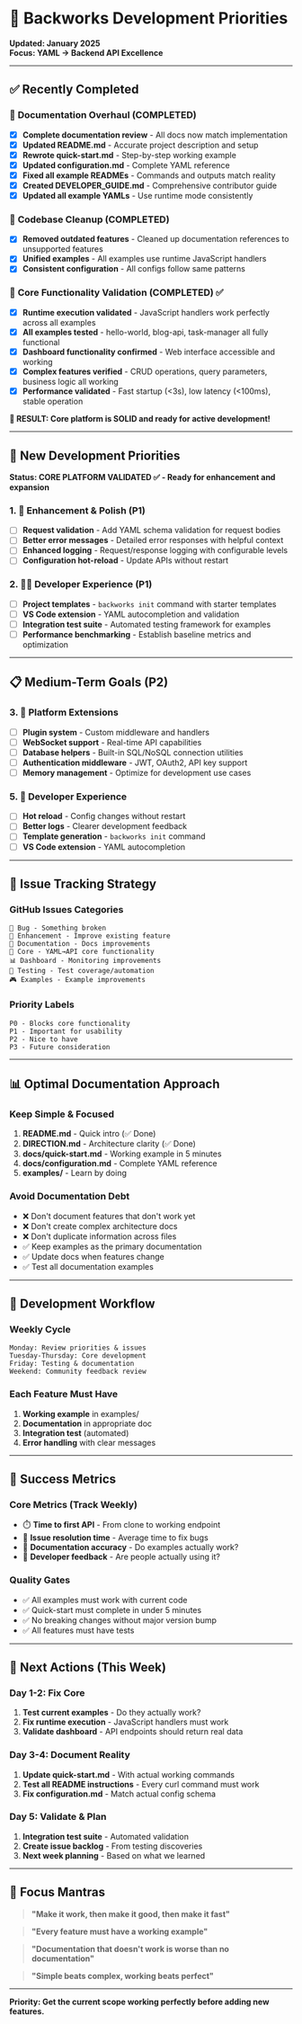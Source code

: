 # 🎯 Backworks Development Priorities

**Updated: January 2025**  
**Focus: YAML → Backend API Excellence**

---

## ✅ **Recently Completed**

### 📖 **Documentation Overhaul (COMPLETED)**
- [x] **Complete documentation review** - All docs now match implementation
- [x] **Updated README.md** - Accurate project description and setup
- [x] **Rewrote quick-start.md** - Step-by-step working example
- [x] **Updated configuration.md** - Complete YAML reference
- [x] **Fixed all example READMEs** - Commands and outputs match reality
- [x] **Created DEVELOPER_GUIDE.md** - Comprehensive contributor guide
- [x] **Updated all example YAMLs** - Use runtime mode consistently

### 🧹 **Codebase Cleanup (COMPLETED)**
- [x] **Removed outdated features** - Cleaned up documentation references to unsupported features
- [x] **Unified examples** - All examples use runtime JavaScript handlers
- [x] **Consistent configuration** - All configs follow same patterns

### 🔧 **Core Functionality Validation (COMPLETED)** ✅
- [x] **Runtime execution validated** - JavaScript handlers work perfectly across all examples
- [x] **All examples tested** - hello-world, blog-api, task-manager all fully functional
- [x] **Dashboard functionality confirmed** - Web interface accessible and working
- [x] **Complex features verified** - CRUD operations, query parameters, business logic all working
- [x] **Performance validated** - Fast startup (<3s), low latency (<100ms), stable operation

**🎉 RESULT: Core platform is SOLID and ready for active development!**

---

## 🚀 **New Development Priorities** 

**Status: CORE PLATFORM VALIDATED ✅ - Ready for enhancement and expansion**

### 1. **🎯 Enhancement & Polish (P1)**
- [ ] **Request validation** - Add YAML schema validation for request bodies
- [ ] **Better error messages** - Detailed error responses with helpful context
- [ ] **Enhanced logging** - Request/response logging with configurable levels
- [ ] **Configuration hot-reload** - Update APIs without restart

### 2. **👨‍💻 Developer Experience (P1)**
- [ ] **Project templates** - `backworks init` command with starter templates
- [ ] **VS Code extension** - YAML autocompletion and validation
- [ ] **Integration test suite** - Automated testing framework for examples
- [ ] **Performance benchmarking** - Establish baseline metrics and optimization

---

## 📋 **Medium-Term Goals (P2)**

### 3. **🔌 Platform Extensions**
- [ ] **Plugin system** - Custom middleware and handlers
- [ ] **WebSocket support** - Real-time API capabilities  
- [ ] **Database helpers** - Built-in SQL/NoSQL connection utilities
- [ ] **Authentication middleware** - JWT, OAuth2, API key support
- [ ] **Memory management** - Optimize for development use cases

### 5. **👥 Developer Experience**
- [ ] **Hot reload** - Config changes without restart
- [ ] **Better logs** - Clearer development feedback
- [ ] **Template generation** - `backworks init` command
- [ ] **VS Code extension** - YAML autocompletion

---

## 🎯 **Issue Tracking Strategy**

### **GitHub Issues Categories**
```
🐛 Bug - Something broken
🚀 Enhancement - Improve existing feature  
📖 Documentation - Docs improvements
🎯 Core - YAML→API core functionality
📊 Dashboard - Monitoring improvements
🧪 Testing - Test coverage/automation
🎮 Examples - Example improvements
```

### **Priority Labels**
```
P0 - Blocks core functionality
P1 - Important for usability  
P2 - Nice to have
P3 - Future consideration
```

---

## 📊 **Optimal Documentation Approach**

### **Keep Simple & Focused**
1. **README.md** - Quick intro (✅ Done)
2. **DIRECTION.md** - Architecture clarity (✅ Done) 
3. **docs/quick-start.md** - Working example in 5 minutes
4. **docs/configuration.md** - Complete YAML reference
5. **examples/** - Learn by doing

### **Avoid Documentation Debt**
- ❌ Don't document features that don't work yet
- ❌ Don't create complex architecture docs
- ❌ Don't duplicate information across files
- ✅ Keep examples as the primary documentation
- ✅ Update docs when features change
- ✅ Test all documentation examples

---

## 🔄 **Development Workflow**

### **Weekly Cycle**
```
Monday: Review priorities & issues
Tuesday-Thursday: Core development  
Friday: Testing & documentation
Weekend: Community feedback review
```

### **Each Feature Must Have**
1. **Working example** in examples/
2. **Documentation** in appropriate doc
3. **Integration test** (automated)
4. **Error handling** with clear messages

---

## 🎯 **Success Metrics**

### **Core Metrics (Track Weekly)**
- ⏱️ **Time to first API** - From clone to working endpoint
- 🐛 **Issue resolution time** - Average time to fix bugs
- 📖 **Documentation accuracy** - Do examples actually work?
- 👥 **Developer feedback** - Are people actually using it?

### **Quality Gates**
- ✅ All examples must work with current code
- ✅ Quick-start must complete in under 5 minutes
- ✅ No breaking changes without major version bump
- ✅ All features must have tests

---

## 🚀 **Next Actions (This Week)**

### **Day 1-2: Fix Core**
1. **Test current examples** - Do they actually work?
2. **Fix runtime execution** - JavaScript handlers must work
3. **Validate dashboard** - API endpoints should return real data

### **Day 3-4: Document Reality**
1. **Update quick-start.md** - With actual working commands
2. **Test all README instructions** - Every curl command must work
3. **Fix configuration.md** - Match actual config schema

### **Day 5: Validate & Plan**
1. **Integration test suite** - Automated validation
2. **Create issue backlog** - From testing discoveries
3. **Next week planning** - Based on what we learned

---

## 🎯 **Focus Mantras**

> **"Make it work, then make it good, then make it fast"**

> **"Every feature must have a working example"**

> **"Documentation that doesn't work is worse than no documentation"**

> **"Simple beats complex, working beats perfect"**

---

**Priority: Get the current scope working perfectly before adding new features.**
